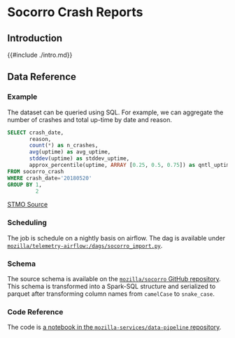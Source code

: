 # Socorro Crash Reports

<!-- toc -->

## Introduction

{{#include ./intro.md}}

## Data Reference

### Example

The dataset can be queried using SQL.
For example, we can aggregate the number of crashes and total up-time by date and reason.

```sql
SELECT crash_date,
       reason,
       count(*) as n_crashes,
       avg(uptime) as avg_uptime,
       stddev(uptime) as stddev_uptime,
       approx_percentile(uptime, ARRAY [0.25, 0.5, 0.75]) as qntl_uptime
FROM socorro_crash
WHERE crash_date='20180520'
GROUP BY 1,
         2
```

[STMO Source](https://sql.telemetry.mozilla.org/queries/53884/source)

### Scheduling
The job is schedule on a nightly basis on airflow.
The dag is available under [`mozilla/telemetry-airflow:/dags/socorro_import.py`](https://github.com/mozilla/telemetry-airflow/blob/930790116d8d5c924cd61a07311fc8a34340f3d6/dags/socorro_import.py).

### Schema 
The source schema is available on the [`mozilla/socorro` GitHub repository](https://raw.githubusercontent.com/mozilla/socorro/master/socorro/schemas/crash_report.json).
This schema is transformed into a Spark-SQL structure and serialized to parquet after transforming column names from `camelCase` to `snake_case`.


### Code Reference

The code is [a notebook in the `mozilla-services/data-pipeline` repository](https://github.com/mozilla-services/data-pipeline/blob/master/reports/socorro_import/ImportCrashData.ipynb).
